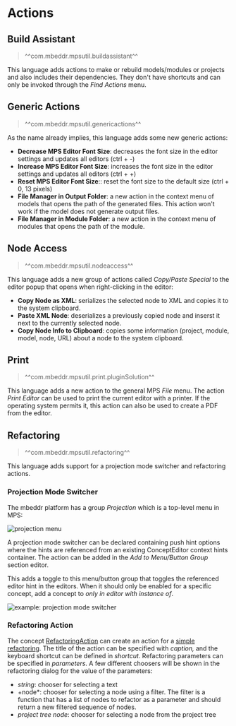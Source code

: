 # Actions

## Build Assistant

> ^^com.mbeddr.mpsutil.buildassistant^^

This language adds actions to make or rebuild models/modules or projects and also includes their
dependencies. They don't have shortcuts and can only be invoked through the *Find Actions* menu.

## Generic Actions

> ^^com.mbeddr.mpsutil.genericactions^^

As the name already implies, this language adds some new generic actions:

- **Decrease MPS Editor Font Size**: decreases the font size in the editor settings and updates all editors (ctrl + -)
- **Increase MPS Editor Font Size**: increases the font size in the editor settings and updates all editors (ctrl + +)
- **Reset MPS Editor Font Size**:: reset the font size to the default size (ctrl + 0, 13 pixels)
- **File Manager in Output Folder**: a new action in the context menu of models that opens the path of the generated files.
  This action won't work if the model does not generate output files.
- **File Manager in Module Folder**: a new action in the context menu of modules that opens the path of the module.

## Node Access

> ^^com.mbeddr.mpsutil.nodeaccess^^

This language adds a new group of actions called *Copy/Paste Special* to the editor popup that opens when right-clicking
in the editor:

- **Copy Node as XML**: serializes the selected node to XML and copies it to the system clipboard.
- **Paste XML Node**: deserializes a previously copied node and inserst it next to the currently selected node.
- **Copy Node Info to Clipboard**: copies some information (project, module, model, node, URL) about a node to the system
  clipboard.

## Print

> ^^com.mbeddr.mpsutil.print.pluginSolution^^

This language adds a new action to the general MPS *File* menu. The action *Print Editor* can be used to print the current
editor with a printer. If the operating system permits it, this action can also be used to create a PDF from the editor.

## Refactoring

> ^^com.mbeddr.mpsutil.refactoring^^

This language adds support for a projection mode switcher and refactoring actions.

### Projection Mode Switcher

The mbeddr platform has a group *Projection* which is a top-level menu in MPS:

![projection menu](projection_menu.png)

A projection mode switcher can be declared containing push hint options where the hints are referenced from an existing ConceptEditor context hints container. The action
can be added in the *Add to Menu/Button Group* section editor.

This adds a toggle to this menu/button group that toggles the referenced editor hint in the editors. When it should only
be enabled for a specific concept, add a concept to *only in editor with instance of*.

![example: projection mode switcher](projection_mode_switcher_example.png)

### Refactoring Action

The concept [RefactoringAction](http://127.0.0.1:63320/node?ref=1fc20ffe-f35b-4791-a0b7-d706bad5c49a%2Fr%3A18d75373-a465-46d0-9749-aacc22a947bc%28com.mbeddr.mpsutil.refactoring%2Fcom.mbeddr.mpsutil.refactoring.structure%29%2F7518061998923573137) can create an action for a [simple refactoring](https://www.jetbrains.com/help/mps/mps-refactoring.html). The title of the action can be specified with *caption,* and the keyboard shortcut can
be defined in *shortcut*. Refactoring parameters can be specified in *parameters*. A few different choosers will be shown in
the refactoring dialog for the value of the parameters:

- *string*: chooser for selecting a text
- +node*: chooser for selecting a node using a filter. The filter is a function that has a list of nodes to refactor as a parameter and
  should return a new filtered sequence of nodes.
- *project tree node*: chooser for selecting a node from the project tree


